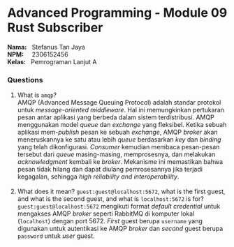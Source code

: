 # Advanced Programming - Module 09 Rust Subscriber
**Nama:**   &nbsp; Stefanus Tan Jaya<br>
**NPM:**    &nbsp;&ensp; 2306152456<br>
**Kelas:**  &nbsp; Pemrograman Lanjut A<br>

### Questions
1. What is `amqp`?<br>
    AMQP (Advanced Message Queuing Protocol) adalah standar protokol untuk _message-oriented middleware_. Hal ini memungkinkan pertukaran pesan antar aplikasi yang berbeda dalam sistem terdistribusi. AMQP menggunakan model _queue_ dan _exchange_ yang fleksibel. Ketika sebuah aplikasi mem-_publish_ pesan ke sebuah _exchange_, AMQP _broker_  akan meneruskannya ke satu atau lebih _queue_ berdasarkan _key_ dan _binding_ yang telah dikonfigurasi. _Consumer_ kemudian membaca pesan-pesan tersebut dari _queue_ masing-masing, memprosesnya, dan melakukan _acknowledgment_ kembali ke _broker_. Mekanisme ini memastikan bahwa pesan tidak hilang dan dapat diulang pemrosesannya jika terjadi kegagalan, sehingga _high reliability and interoperability_.<br><br>
2. What does it mean? `guest:guest@localhost:5672`, what is the first guest, and what is the second guest, and what is `localhost:5672` is for?<br>
    `guest:guest@localhost:5672` mengikuti format _default credential_ untuk mengakses AMQP _broker_ seperti RabbitMQ di komputer lokal (`localhost`) dengan port 5672. _First_ guest berupa `username` yang digunakan untuk autentikasi ke AMQP _broker_ dan _second_ guest berupa `password` untuk _user_ guest.